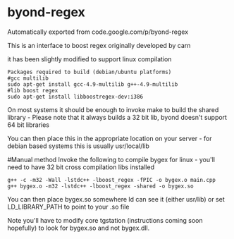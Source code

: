 # byond-regex
Automatically exported from code.google.com/p/byond-regex

This is an interface to boost regex originally developed by carn

it has been slightly modified to support linux compilation

    Packages required to build (debian/ubuntu platforms)
    #gcc multilib
    sudo apt-get install gcc-4.9-multilib g++-4.9-multilib
    #lib boost regex
    sudo apt-get install libboostregex-dev:i386

On most systems it should be enough to invoke make to build the shared library - Please note that it always builds a 32 bit lib, byond doesn't support 64 bit libraries 

You can then place this in the appropriate location on your server - for debian based systems this is usually usr/local/lib

#Manual method
Invoke the following to compile bygex for linux - you'll need to have 32 bit cross compilation libs installed

    g++ -c -m32 -Wall -lstdc++ -lboost_regex -fPIC -o bygex.o main.cpp
    g++ bygex.o -m32 -lstdc++ -lboost_regex -shared -o bygex.so

You can then place bygex.so somewhere ld can see it (either usr/lib) or set LD_LIBRARY_PATH to point to your .so file

Note you'll have to modify core tgstation (instructions coming soon hopefully) to look for bygex.so and not bygex.dll.
